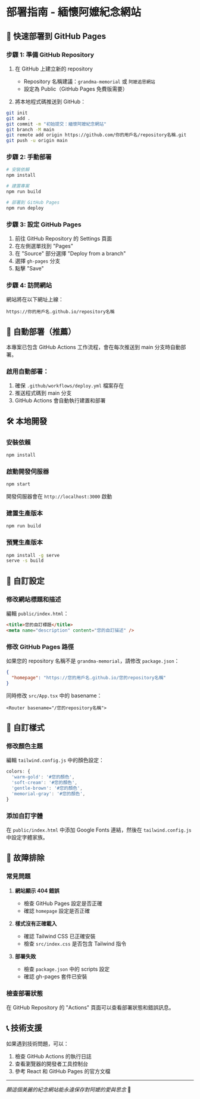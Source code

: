 # 部署指南 - 緬懷阿嬤紀念網站

## 🚀 快速部署到 GitHub Pages

### 步驟 1: 準備 GitHub Repository

1. 在 GitHub 上建立新的 repository
   - Repository 名稱建議：`grandma-memorial` 或 `阿嬤追思網站`
   - 設定為 Public（GitHub Pages 免費版需要）

2. 將本地程式碼推送到 GitHub：
```bash
git init
git add .
git commit -m "初始提交：緬懷阿嬤紀念網站"
git branch -M main
git remote add origin https://github.com/你的用戶名/repository名稱.git
git push -u origin main
```

### 步驟 2: 手動部署

```bash
# 安裝依賴
npm install

# 建置專案
npm run build

# 部署到 GitHub Pages
npm run deploy
```

### 步驟 3: 設定 GitHub Pages

1. 前往 GitHub Repository 的 Settings 頁面
2. 在左側選單找到 "Pages"
3. 在 "Source" 部分選擇 "Deploy from a branch"
4. 選擇 `gh-pages` 分支
5. 點擊 "Save"

### 步驟 4: 訪問網站

網站將在以下網址上線：
```
https://你的用戶名.github.io/repository名稱
```

## 🔄 自動部署（推薦）

本專案已包含 GitHub Actions 工作流程，會在每次推送到 main 分支時自動部署。

### 啟用自動部署：

1. 確保 `.github/workflows/deploy.yml` 檔案存在
2. 推送程式碼到 main 分支
3. GitHub Actions 會自動執行建置和部署

## 🛠️ 本地開發

### 安裝依賴
```bash
npm install
```

### 啟動開發伺服器
```bash
npm start
```
開發伺服器會在 `http://localhost:3000` 啟動

### 建置生產版本
```bash
npm run build
```

### 預覽生產版本
```bash
npm install -g serve
serve -s build
```

## 📝 自訂設定

### 修改網站標題和描述

編輯 `public/index.html`：
```html
<title>您的自訂標題</title>
<meta name="description" content="您的自訂描述" />
```

### 修改 GitHub Pages 路徑

如果您的 repository 名稱不是 `grandma-memorial`，請修改 `package.json`：
```json
{
  "homepage": "https://您的用戶名.github.io/您的repository名稱"
}
```

同時修改 `src/App.tsx` 中的 basename：
```tsx
<Router basename="/您的repository名稱">
```

## 🎨 自訂樣式

### 修改顏色主題

編輯 `tailwind.config.js` 中的顏色設定：
```javascript
colors: {
  'warm-gold': '#您的顏色',
  'soft-cream': '#您的顏色',
  'gentle-brown': '#您的顏色',
  'memorial-gray': '#您的顏色',
}
```

### 添加自訂字體

在 `public/index.html` 中添加 Google Fonts 連結，然後在 `tailwind.config.js` 中設定字體家族。

## 🔧 故障排除

### 常見問題

1. **網站顯示 404 錯誤**
   - 檢查 GitHub Pages 設定是否正確
   - 確認 `homepage` 設定是否正確

2. **樣式沒有正確載入**
   - 確認 Tailwind CSS 已正確安裝
   - 檢查 `src/index.css` 是否包含 Tailwind 指令

3. **部署失敗**
   - 檢查 `package.json` 中的 scripts 設定
   - 確認 gh-pages 套件已安裝

### 檢查部署狀態

在 GitHub Repository 的 "Actions" 頁面可以查看部署狀態和錯誤訊息。

## 📞 技術支援

如果遇到技術問題，可以：
1. 檢查 GitHub Actions 的執行日誌
2. 查看瀏覽器的開發者工具控制台
3. 參考 React 和 GitHub Pages 的官方文檔

---

*願這個美麗的紀念網站能永遠保存對阿嬤的愛與思念* 🌸 
